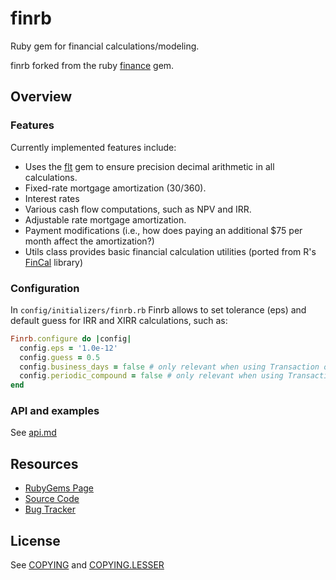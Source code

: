 # finrb

Ruby gem for financial calculations/modeling.

finrb forked from the ruby [finance](https://github.com/Edward-Intelligence/finance) gem.

## Overview

### Features

Currently implemented features include:

* Uses the [flt](https://github.com/jgoizueta/flt) gem to ensure precision decimal arithmetic in all calculations.
* Fixed-rate mortgage amortization (30/360).
* Interest rates
* Various cash flow computations, such as NPV and IRR.
* Adjustable rate mortgage amortization.
* Payment modifications (i.e., how does paying an additional $75 per month affect the amortization?)
* Utils class provides basic financial calculation utilities (ported from R's [FinCal](https://github.com/felixfan/FinCal) library)

### Configuration

In `config/initializers/finrb.rb` Finrb allows to set tolerance (eps) and default guess for IRR and XIRR calculations, such as:

```ruby
Finrb.configure do |config|
  config.eps = '1.0e-12'
  config.guess = 0.5
  config.business_days = false # only relevant when using Transaction object, skips weekends
  config.periodic_compound = false # only relevant when using Transaction object
end
```

### API and examples

See [api.md](docs/api.md)

## Resources

* [RubyGems Page](https://rubygems.org/gems/finrb)
* [Source Code](http://github.com/ncs1/finrb)
* [Bug Tracker](https://github.com/ncs1/finrb/issues)

## License

See [COPYING](./COPYING) and [COPYING.LESSER](./COPYING.LESSER)
